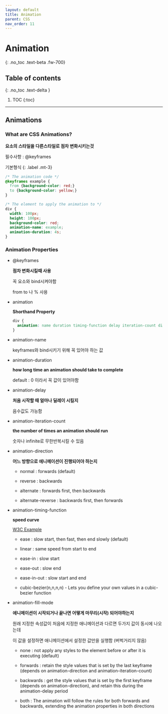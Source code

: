 ```yaml
---
layout: default
title: Animation
parent: CSS
nav_order: 11
---
```


# Animation
{: .no_toc .text-beta .fw-700}

## Table of contents
{: .no_toc .text-delta }

1. TOC
{:toc}

---

## Animations

### What are CSS Animations?

**요소의 스타일을 다른스타일로 점차 변화시키는것**

필수사항 : @keyframes

기본형식
{: .label .mt-3}
```css
/* The animation code */
@keyframes example {
  from {background-color: red;}
  to {background-color: yellow;}
}

/* The element to apply the animation to */
div {
  width: 100px;
  height: 100px;
  background-color: red;
  animation-name: example;
  animation-duration: 4s;
}
```

### Animation Properties

* @keyframes

    **점차 변화시킬때 사용**
    
    꼭 요소와 bind시켜야함
    
    from to 나 % 사용

* animation
    
    **Shorthand Property**
    
    ```css
    div {
      animation: name duration timing-function delay iteration-count direction;
    }
    ```

* animation-name

    keyframes와 bind시키기 위해 꼭 있어야 하는 값

* animation-duration

    **how long time an animation should take to complete**
    
    default : 0 이라서 꼭 값이 있어야함

* animation-delay

    **처음 시작할 때 얼마나 딜레이 시킬지**
    
    음수값도 가능함

* animation-iteration-count

    **the number of times an animation should run**
    
    숫자나 infinite로 무한반복시킬 수 있음

* animation-direction

    **어느 방향으로 에니메이션이 진행되어야 하는지**
    
    * normal : forwards (default)
    
    * reverse : backwards
    
    * alternate : forwards first, then backwards
    
    * alternate-reverse : backwards first, then forwards

* animation-timing-function

    **speed curve**
    
    [W3C Example](https://www.w3schools.com/css/tryit.asp?filename=trycss3_animation_speed)
    
    * ease : slow start, then fast, then end slowly (default)
    
    * linear : same speed from start to end
    
    * ease-in : slow start
    
    * ease-out : slow end
    
    * ease-in-out : slow start and end
    
    * cubic-bezier(n,n,n,n) - Lets you define your own values in a cubic-bezier function

* animation-fill-mode

    **에니메이션이 시작되거나 끝나면 어떻게 마무리(시작) 되어야하는지**
    
    원래 지정한 속성값이 처음에 지정한 애니메이션과 다르면 두가지 값이 동시에 나오는데 
    
    이 값을 설정하면 애니메이션에서 설정한 값만을 실행함 (버벅거리지 않음)
    
    * none : not apply any styles to the element before or after it is executing (default)
    
    * forwards : retain the style values that is set by the last keyframe (depends on animation-direction and animation-iteration-count)
    
    * backwards : get the style values that is set by the first keyframe (depends on animation-direction), and retain this during the animation-delay period
    
    * both : The animation will follow the rules for both forwards and backwards, extending the animation properties in both directions

